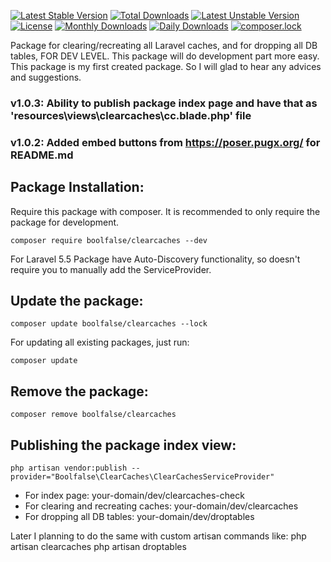
[![Latest Stable Version](https://poser.pugx.org/boolfalse/clearcaches/v/stable)](https://packagist.org/packages/boolfalse/clearcaches)
[![Total Downloads](https://poser.pugx.org/boolfalse/clearcaches/downloads)](https://packagist.org/packages/boolfalse/clearcaches)
[![Latest Unstable Version](https://poser.pugx.org/boolfalse/clearcaches/v/unstable)](https://packagist.org/packages/boolfalse/clearcaches)
[![License](https://poser.pugx.org/boolfalse/clearcaches/license)](https://packagist.org/packages/boolfalse/clearcaches)
[![Monthly Downloads](https://poser.pugx.org/boolfalse/clearcaches/d/monthly)](https://packagist.org/packages/boolfalse/clearcaches)
[![Daily Downloads](https://poser.pugx.org/boolfalse/clearcaches/d/daily)](https://packagist.org/packages/boolfalse/clearcaches)
[![composer.lock](https://poser.pugx.org/boolfalse/clearcaches/composerlock)](https://packagist.org/packages/boolfalse/clearcaches)


Package for clearing/recreating all Laravel caches, and for dropping all DB tables, FOR DEV LEVEL. This package will do development part more easy.
This package is my first created package. So I will glad to hear any advices and suggestions.


### v1.0.3: Ability to publish package index page and have that as 'resources\views\clearcaches\cc.blade.php' file

### v1.0.2: Added embed buttons from https://poser.pugx.org/ for README.md

## Package Installation:

Require this package with composer. It is recommended to only require the package for development.

```shell
composer require boolfalse/clearcaches --dev
```

For Laravel 5.5 Package have Auto-Discovery functionality, so doesn't require you to manually add the ServiceProvider.

## Update the package:

```shell
composer update boolfalse/clearcaches --lock
```

For updating all existing packages, just run:
```shell
composer update
```

## Remove the package:

```shell
composer remove boolfalse/clearcaches
```

## Publishing the package index view:

```shell
php artisan vendor:publish --provider="Boolfalse\ClearCaches\ClearCachesServiceProvider"
```

 - For index page: your-domain/dev/clearcaches-check
 - For clearing and recreating caches: your-domain/dev/clearcaches
 - For dropping all DB tables: your-domain/dev/droptables

Later I planning to do the same with custom artisan commands like:
php artisan clearcaches
php artisan droptables
